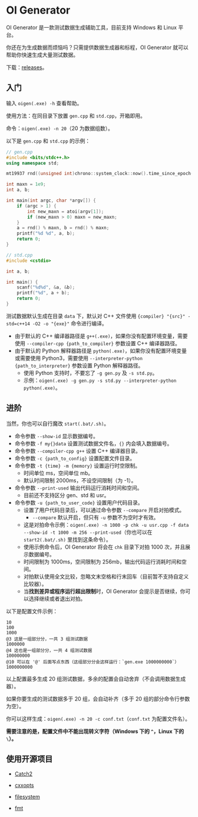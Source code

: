 # OI Generator

OI Generator 是一款测试数据生成辅助工具，目前支持 Windows 和 Linux 平台。

你还在为生成数据而烦恼吗？只需提供数据生成器和标程，OI Generator 就可以帮助你快速生成大量测试数据。

下载：[releases](https://gitee.com/jyyjyy/oigenerator/releases)。

## 入门

输入 `oigen(.exe) -h` 查看帮助。

使用方法：在同目录下放置 `gen.cpp` 和 `std.cpp`，开箱即用。

命令：`oigen(.exe) -n 20`（20 为数据组数）。

以下是 `gen.cpp` 和 `std.cpp` 的示例：

```cpp
// gen.cpp
#include <bits/stdc++.h>
using namespace std;

mt19937 rnd((unsigned int)chrono::system_clock::now().time_since_epoch().count());

int maxn = 1e9;
int a, b;

int main(int argc, char *argv[]) {
    if (argc > 1) {
        int new_maxn = atoi(argv[1]);
        if (new_maxn > 0) maxn = new_maxn;
    }
    a = rnd() % maxn, b = rnd() % maxn;
    printf("%d %d", a, b);
    return 0;
}
```

```cpp
// std.cpp
#include <cstdio>

int a, b;

int main() {
    scanf("%d%d", &a, &b);
    printf("%d", a + b);
    return 0;
}
```

测试数据默认生成在目录 `data` 下，默认对 C++ 文件使用 `{compiler} "{src}" -std=c++14 -O2 -o "{exe}"` 命令进行编译。

- 由于默认的 C++ 编译器路径是 `g++(.exe)`，如果你没有配置环境变量，需要使用 `--compiler-cpp {path_to_compiler}` 参数设置 C++ 编译器路径。
- 由于默认的 Python 解释器路径是 `python(.exe)`，如果你没有配置环境变量或需要使用 Python3，需要使用 `--interpreter-python {path_to_interpreter}` 参数设置 Python 解释器路径。
  - 使用 Python 支持时，不要忘了 `-g gen.py` 及 `-s std.py`。
  - 示例：`oigen(.exe) -g gen.py -s std.py --interpreter-python python(.exe)`。

## 进阶

当然，你也可以自行魔改 `start(.bat/.sh)`。

- 命令参数 `--show-id` 显示数据编号。
- 命令参数 `-f my{}data` 设置测试数据文件名，`{}` 内会填入数据编号。
- 命令参数 `--compiler-cpp g++` 设置 C++ 编译器目录。
- 命令参数 `-c {path_to_config}` 设置配置文件目录。
- 命令参数 `-t {time} -m {memory}` 设置运行时空限制。
  - 时间单位 ms，空间单位 mb。
  - 默认时间限制 2000ms，不设空间限制（为 -1）。
- 命令参数 `--print-used` 输出代码运行消耗时间和空间。
  - 目前还不支持区分 gen、std 和 usr。
- 命令参数 `-u {path_to_user_code}` 设置用户代码目录。
  - 设置了用户代码目录后，可以通过命令参数 `--compare` 开启对拍模式。
    - `--compare` 默认开启，但只有 `-u` 参数不为空时才有效。
  - 这是对拍命令示例：`oigen(.exe) -n 1000 -p chk -u usr.cpp -f data --show-id -t 1000 -m 256 --print-used`（你也可以在 `start2(.bat/.sh)` 里找到这条命令）。
  - 使用示例命令后，OI Generator 将会在 `chk` 目录下对拍 1000 次，并且展示数据编号。
  - 时间限制为 1000ms，空间限制为 256mb，输出代码运行消耗时间和空间。
  - 对拍默认使用全文比较，忽略文末空格和行末回车（目前暂不支持自定义比较器）。
  - 当**找到差异或程序运行超出限制**时，OI Generator 会提示是否继续，你可以选择继续或者退出对拍。

以下是配置文件示例：

```plain
10
100
1000
@3 这是一组部分分，一共 3 组测试数据
1000000
@4 这也是一组部分分，一共 4 组测试数据
100000000
@10 可以在 '@' 后面写点东西（这组部分分会这样运行：`gen.exe 1000000000`）
1000000000
```

以上配置最多生成 20 组测试数据，多余的配置会自动舍弃（不会调用数据生成器）。

如果你要生成的测试数据多于 20 组，会自动补齐（多于 20 组的部分命令行参数为空）。

你可以这样生成：`oigen(.exe) -n 20 -c conf.txt`（`conf.txt` 为配置文件名）。

**需要注意的是，配置文件中不能出现转义字符（Windows 下的 `^`，Linux 下的 `\`）。**

## 使用开源项目

- [Catch2](https://github.com/catchorg/Catch2)

- [cxxopts](https://github.com/jarro2783/cxxopts)

- [filesystem](https://github.com/gulrak/filesystem)

- [fmt](https://github.com/fmtlib/fmt)
